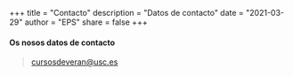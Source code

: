 +++
title = "Contacto"
description = "Datos de contacto"
date = "2021-03-29"
author = "EPS"
share = false
+++

#### Os nosos datos de contacto

> [cursosdeveran@usc.es](mailto:cursosdeveran@usc.es)
